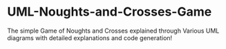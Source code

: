 # UML-Noughts-and-Crosses-Game
The simple Game of Noughts and Crosses explained through Various UML diagrams with detailed explanations and code generation!
